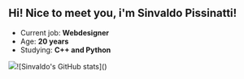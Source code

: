 ## Hi! Nice to meet you, i'm Sinvaldo Pissinatti!
<ul>
  <li>Current job: <strong>Webdesigner</strong></li>
  <li>Age: <strong>20 years</strong></li>
  <li>Studying: <strong>C++ and Python</strong></li>
</ul>

<div>
  <img src="https://github-readme-stats.vercel.app/api?username=sinvaldodev&show_icons=true&theme=radical">![Sinvaldo's GitHub stats]()
  
</div>
